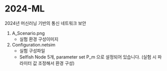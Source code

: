 # 2024-ML
2024년 머신러닝 기반의 통신 네트워크 보안 


1. A_Scenario.png
   - 실험 환경 구성이미지
2. Configuration.netsim
   - 실험 구성파일
   - Selfish Node 5개, parameter set P_m 으로 설정되어 있습니다.
     (실험 시 파라미터 값 조정해서 환경 구성)
